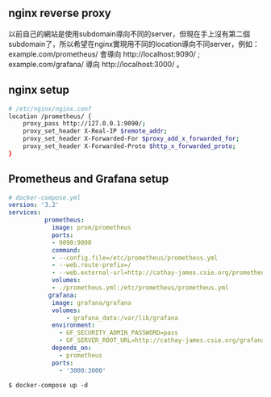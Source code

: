 ## nginx reverse proxy

以前自己的網站是使用subdomain導向不同的server，但現在手上沒有第二個subdomain了，所以希望在nginx實現用不同的location導向不同server，例如：example.com/prometheus/ 會導向 http://localhost:9090/ ; example.com/grafana/ 導向 http://localhost:3000/ 。

## nginx setup
``` sh
# /etc/nginx/nginx.conf
location /prometheus/ {
    proxy_pass http://127.0.0.1:9090/;
    proxy_set_header X-Real-IP $remote_addr;
    proxy_set_header X-Forwarded-For $proxy_add_x_forwarded_for;
    proxy_set_header X-Forwarded-Proto $http_x_forwarded_proto;
}
```

## Prometheus and Grafana setup
```yaml
# docker-compose.yml
version: '3.2'
services:
          prometheus:
            image: prom/prometheus
            ports:
            - 9090:9090
            command:
            - --config.file=/etc/prometheus/prometheus.yml
            - --web.route-prefix=/
            - --web.external-url=http://cathay-james.csie.org/prometheus # set for reverse proxy
            volumes:
            - ./prometheus.yml:/etc/prometheus/prometheus.yml
           grafana:
            image: grafana/grafana
            volumes:
                - grafana_data:/var/lib/grafana
            environment:
              - GF_SECURITY_ADMIN_PASSWORD=pass
              - GF_SERVER_ROOT_URL=http://cathay-james.csie.org/grafana/ # set for reverse proxy
            depends_on:
              - prometheus
            ports:
              - '3000:3000'
```

`$ docker-compose up -d`